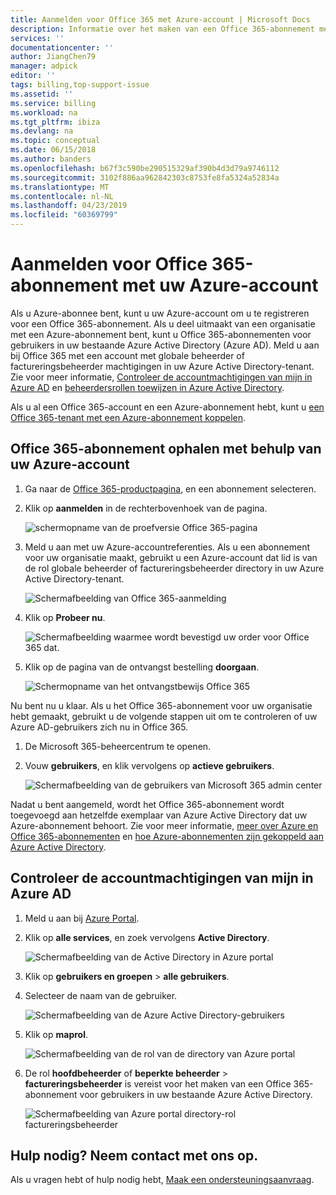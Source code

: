 ```yaml
---
title: Aanmelden voor Office 365 met Azure-account | Microsoft Docs
description: Informatie over het maken van een Office 365-abonnement met behulp van een Azure-account
services: ''
documentationcenter: ''
author: JiangChen79
manager: adpick
editor: ''
tags: billing,top-support-issue
ms.assetid: ''
ms.service: billing
ms.workload: na
ms.tgt_pltfrm: ibiza
ms.devlang: na
ms.topic: conceptual
ms.date: 06/15/2018
ms.author: banders
ms.openlocfilehash: b67f3c590be290515329af390b4d3d79a9746112
ms.sourcegitcommit: 3102f886aa962842303c8753fe8fa5324a52834a
ms.translationtype: MT
ms.contentlocale: nl-NL
ms.lasthandoff: 04/23/2019
ms.locfileid: "60369799"
---
```

# <a name="sign-up-for-an-office-365-subscription-with-your-azure-account"></a>Aanmelden voor Office 365-abonnement met uw Azure-account
Als u Azure-abonnee bent, kunt u uw Azure-account om u te registreren voor een Office 365-abonnement. Als u deel uitmaakt van een organisatie met een Azure-abonnement bent, kunt u Office 365-abonnementen voor gebruikers in uw bestaande Azure Active Directory (Azure AD). Meld u aan bij Office 365 met een account met globale beheerder of factureringsbeheerder machtigingen in uw Azure Active Directory-tenant. Zie voor meer informatie, [Controleer de accountmachtigingen van mijn in Azure AD](#RoleInAzureAD) en [beheerdersrollen toewijzen in Azure Active Directory](../active-directory/users-groups-roles/directory-assign-admin-roles.md).

Als u al een Office 365-account en een Azure-abonnement hebt, kunt u [een Office 365-tenant met een Azure-abonnement koppelen](billing-add-office-365-tenant-to-azure-subscription.md).

## <a name="get-an-office-365-subscription-by-using-your-azure-account"></a>Office 365-abonnement ophalen met behulp van uw Azure-account

1. Ga naar de [Office 365-productpagina](https://products.office.com/business), en een abonnement selecteren.
2. Klik op **aanmelden** in de rechterbovenhoek van de pagina.

    ![schermopname van de proefversie Office 365-pagina](./media/billing-use-existing-azure-account-office-365-subscription/12-office-365-trial-page.png)
3. Meld u aan met uw Azure-accountreferenties. Als u een abonnement voor uw organisatie maakt, gebruikt u een Azure-account dat lid is van de rol globale beheerder of factureringsbeheerder directory in uw Azure Active Directory-tenant.

    ![Schermafbeelding van Office 365-aanmelding](./media/billing-use-existing-azure-account-office-365-subscription/13-office-365-sign-in.png)
4. Klik op **Probeer nu**.

    ![Schermafbeelding waarmee wordt bevestigd uw order voor Office 365 dat.](./media/billing-use-existing-azure-account-office-365-subscription/14-office-365-confirm-your-order.png)
5. Klik op de pagina van de ontvangst bestelling **doorgaan**.

    ![Schermopname van het ontvangstbewijs Office 365](./media/billing-use-existing-azure-account-office-365-subscription/15-office-365-order-receipt.png)

Nu bent nu u klaar.
Als u het Office 365-abonnement voor uw organisatie hebt gemaakt, gebruikt u de volgende stappen uit om te controleren of uw Azure AD-gebruikers zich nu in Office 365.

1. De Microsoft 365-beheercentrum te openen.
2. Vouw **gebruikers**, en klik vervolgens op **actieve gebruikers**.

    ![Schermafbeelding van de gebruikers van Microsoft 365 admin center](./media/billing-use-existing-azure-account-office-365-subscription/16-microsoft-365-admin-center-users.png)

Nadat u bent aangemeld, wordt het Office 365-abonnement wordt toegevoegd aan hetzelfde exemplaar van Azure Active Directory dat uw Azure-abonnement behoort. Zie voor meer informatie, [meer over Azure en Office 365-abonnementen](billing-use-existing-office-365-account-azure-subscription.md#more-about-subs) en [hoe Azure-abonnementen zijn gekoppeld aan Azure Active Directory](../active-directory/fundamentals/active-directory-how-subscriptions-associated-directory.md).

## <a id="RoleInAzureAD"></a>Controleer de accountmachtigingen van mijn in Azure AD
1. Meld u aan bij [Azure Portal](https://portal.azure.com/).
2. Klik op **alle services**, en zoek vervolgens **Active Directory**.

    ![Schermafbeelding van de Active Directory in Azure portal](./media/billing-use-existing-azure-account-office-365-subscription/billing-more-services-active-directory.png)
3. Klik op **gebruikers en groepen** > **alle gebruikers**.
4. Selecteer de naam van de gebruiker.

    ![Schermafbeelding van de Azure Active Directory-gebruikers](./media/billing-use-existing-azure-account-office-365-subscription/billing-users-groups.png)

5. Klik op **maprol**.

    ![Schermafbeelding van de rol van de directory van Azure portal](./media/billing-use-existing-azure-account-office-365-subscription/billing-user-directory-role.png)
6.  De rol **hoofdbeheerder** of **beperkte beheerder** > **factureringsbeheerder** is vereist voor het maken van een Office 365-abonnement voor gebruikers in uw bestaande Azure Active Directory.

    ![Schermafbeelding van Azure portal directory-rol factureringsbeheerder](./media/billing-use-existing-azure-account-office-365-subscription/billing-directoryrole-limited.png)

## <a name="need-help-contact-us"></a>Hulp nodig? Neem contact met ons op.

Als u vragen hebt of hulp nodig hebt, [Maak een ondersteuningsaanvraag](https://go.microsoft.com/fwlink/?linkid=2083458).

